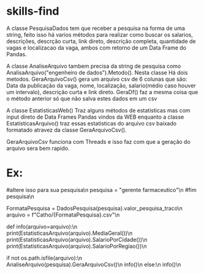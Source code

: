 # skills-find
 
 A classe PesquisaDados tem que receber a pesquisa na forma de uma string, feito isso há varios métodos para realizar como buscar os salarios, descrições, descrção curta, link direto, descrição completa, quantidade de vagas e localizacao da vaga, ambos com retorno de um Data Frame do Pandas.

 A classe AnaliseArquivo tambem precisa da string de pesquisa como AnalisaArquivo("engenheiro de dados").Metodo(). Nesta classe Há dois metodos. GeraArquivoCsv() gera um arquivo csv de 6 colunas que são: Data da publicação da vaga, nome, localização, salario(médio caso houver um intervalo), descrição curta e link direto. GeraDf() faz a mesma coisa que o método anterior só que não salva estes dados em um csv

 A classe EstatisticasWeb() Traz alguns métodos de estatisticas mas com input direto de Data Frames Pandas vindos da WEB enquanto a classe EstatisticasArquivo() traz essas estatisticas do arquivo csv baixado formatado atravez da classe GeraArquivoCsv().
 
 GeraArquivoCsv funciona com Threads e isso faz com que a geração do arquivo sera bem rapido.

# Ex:

#altere isso para sua pesquisa\n
pesquisa = "gerente farmaceutico"\n
#fim pesquisa\n

FormataPesquisa = DadosPesquisa(pesquisa).valor_pesquisa_traco\n
arquivo = f"Catho/{FormataPesquisa}.csv"\n

def info(arquivo=arquivo):\n
    print(EstatisticasArquivo(arquivo).MediaGeral())\n
    print(EstatisticasArquivo(arquivo).SalarioPorCidade())\n
    print(EstatisticasArquivo(arquivo).SalarioPorRegiao())\n

if not os.path.isfile(arquivo):\n
    AnaliseArquivo(pesquisa).GeraArquivoCsv()\n
    info()\n
else:\n
    info()\n
